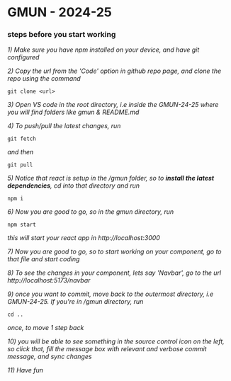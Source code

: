 # GMUN - 2024-25

### steps before you start working

*1) Make sure you have npm installed on your device, and have git configured*

*2) Copy the url from the 'Code' option in github repo page, and clone the repo using the command*
```
git clone <url>
```

*3) Open VS code in the root directory, i.e inside the GMUN-24-25 where you will find folders like gmun & README.md*

*4) To push/pull the latest changes, run*
```
git fetch
```
*and then*
```
git pull
```

*5) Notice that react is setup in the /gmun folder, so to __install the latest dependencies__, cd into that directory and run*
```
npm i
```


*6) Now you are good to go, so in the gmun directory, run*

```
npm start
```
*this will start your react app in http://localhost:3000*

*7) Now you are good to go, so to start working on your component, go to that file and start coding*

*8) To see the changes in your component, lets say 'Navbar', go to the url http://localhost:5173/navbar*

*9) once you want to commit, move back to the outermost directory, i.e GMUN-24-25. If you're in /gmun directory, run*
```
cd ..
```
*once, to move 1 step back*

*10) you will be able to see something in the source control icon on the left, so click that, fill the message box with relevant and verbose commit message, and sync changes*

*11) Have fun*





